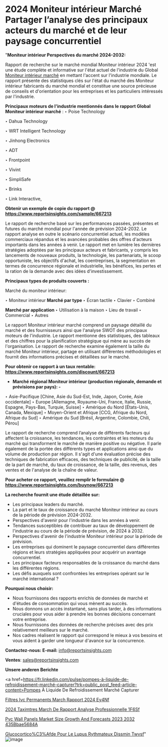 # 2024 Moniteur intérieur Marché Partager l’analyse des principaux acteurs du marché et de leur paysage concurrentiel

"<strong>Moniteur intérieur Perspectives du marché 2024-2032:</strong>

Rapport de recherche sur le marché mondial Moniteur intérieur 2024 'est une étude complète et informative sur l'état actuel de l'industrie du Global <a href=https://www.reportsinsights.com/sample/667213>Moniteur intérieur marché</a> en mettant l'accent sur l'industrie mondiale. Le rapport présente des statistiques clés sur l'état du marché des Moniteur intérieur fabricants du marché mondial et constitue une source précieuse de conseils et d'orientation pour les entreprises et les particuliers intéressés par l'industrie.

<strong>Principaux moteurs de l'industrie mentionnés dans le rapport Global Moniteur intérieur marché</strong> :
‣ Poise Technology

‣ Dahua Technology

‣ WRT Intelligent Technology

‣ Jinhong Electronics

‣ ADT

‣ Frontpoint

‣ Vivint

‣ SimpliSafe

‣ Brinks

‣ Link Interactive,

<strong>Obtenir un exemple de copie du rapport @ <a href=https://www.reportsinsights.com/sample/667213>https://www.reportsinsights.com/sample/667213</a></strong>

Le rapport de recherche basé sur les performances passées, présentes et futures du marché mondial pour l'année de prévision 2024-2032. Le rapport analyse en outre le scénario concurrentiel actuel, les modèles commerciaux répandus et les avancées probables des offres d'acteurs importants dans les années à venir. Le rapport met en lumière les dernières stratégies adoptées par les principaux acteurs et fabricants, y compris les lancements de nouveaux produits, la technologie, les partenariats, le scoop opportuniste, les objectifs d'achat, les coentreprises, la segmentation en termes de concurrence régionale et industrielle, les bénéfices, les pertes et la ration de la demande avec des idées d'investissement.

<strong>Principaux types de produits couverts :</strong>

Marché du moniteur intérieur:

‣  Moniteur intérieur <strong> Marché <strong> par type </strong> </strong>
‣ Écran tactile
‣ Clavier
‣ Combiné

<strong>Marché par application </strong>
‣ Utilisation à la maison
‣ Lieu de travail
‣ Commercial
‣ Autres

Le rapport Moniteur intérieur marché comprend un paysage détaillé du marché et des fournisseurs ainsi que l'analyse SWOT des principaux moteurs de l'industrie. Le rapport mentionne des statistiques, des tableaux et des chiffres pour la planification stratégique qui mène au succès de l'organisation. Le rapport de recherche examine également la taille du marché Moniteur intérieur, partage en utilisant différentes méthodologies et fournit des informations précises et détaillées sur le marché.

<strong>Pour obtenir ce rapport à un taux rentable: <a href=https://www.reportsinsights.com/discount/667213>https://www.reportsinsights.com/discount/667213</a></strong>
<ul>
  <li><strong>Marché régional Moniteur intérieur (production régionale, demande et prévisions par pays): -</strong></li>
</ul>
‣ Asie-Pacifique [Chine, Asie du Sud-Est, Inde, Japon, Corée, Asie occidentale]
‣ Europe [Allemagne, Royaume-Uni, France, Italie, Russie, Espagne, Pays-Bas, Turquie, Suisse]
‣ Amérique du Nord [États-Unis, Canada, Mexique]
‣ Moyen-Orient et Afrique [CCG, Afrique du Nord, Afrique du Sud]
‣ Amérique du Sud [Brésil, Argentine, Colombie, Chili, Pérou]

Le rapport de recherche comprend l’analyse de différents facteurs qui affectent la croissance, les tendances, les contraintes et les moteurs du marché qui transforment le marché de manière positive ou négative. Il parle également de la portée des différents types et applications ainsi que du volume de production par région. Il s'agit d'une évaluation précise des techniques de fabrication efficaces, des techniques de publicité, de la taille de la part de marché, du taux de croissance, de la taille, des revenus, des ventes et de l'analyse de la chaîne de valeur.

<strong>Pour acheter ce rapport, veuillez remplir le formulaire @   <a href=https://www.reportsinsights.com/buynow/667213>https://www.reportsinsights.com/buynow/667213</a></strong>

<strong>La recherche fournit une étude détaillée sur:</strong>
<ul>
  <li>Les principaux leaders du marché.</li>
  <li>La part et le taux de croissance du marché Moniteur intérieur au cours de la période de prévision 2024-2032.</li>
  <li>Perspectives d'avenir pour l'industrie dans les années à venir.</li>
  <li>Tendances susceptibles de contribuer au taux de développement de l'industrie au cours de la période de prévision, de 2024 à 2032.</li>
  <li>Perspectives d'avenir de l'industrie Moniteur intérieur pour la période de prévision.</li>
  <li>Les entreprises qui dominent le paysage concurrentiel dans différentes régions et leurs stratégies appliquées pour acquérir un avantage concurrentiel.</li>
  <li>Les principaux facteurs responsables de la croissance du marché dans les différentes régions.</li>
  <li>Les défis auxquels sont confrontées les entreprises opérant sur le marché international ?</li>
</ul>
<strong>Pourquoi nous choisir:</strong>
<ul>
  <li>Nous fournissons des rapports enrichis de données de marché et d'études de consommation qui vous mènent au succès.</li>
  <li>Nous donnons un accès instantané, sans plus tarder, à des informations cruciales pour vous aider à prendre les bonnes décisions concernant votre entreprise.</li>
  <li>Nous fournissons des données de recherche précises avec des prix relativement meilleurs sur le marché.</li>
  <li>Nos cadres réalisent le rapport qui correspond le mieux à vos besoins et vous aident à garder une longueur d'avance sur la concurrence.</li>
</ul>
<strong>Contactez-nous:
</strong><strong>E-mail:</strong> <a href=mailto:info@reportsinsights.com>info@reportsinsights.com</a>

<strong>Ventes</strong>: <a href=mailto:sales@reportsinsights.com>sales@reportsinsights.com</a>

<strong>Unsere anderen Berichte</strong>

<a href=https://fr.linkedin.com/pulse/pompes-à-liquide-de-refroidissement-marché-capturer?trk=public_post_feed-article-content>Pompes À Liquide De Refroidissement Marché Capturer</a>

<a href=https://www.linkedin.com/pulse/filtres-ivc-permanents-march%C3%A9-rapport-2024-ey4nf/>Filtres Ivc Permanents March Rapport 2024 Ey4Nf</a>

<a href=https://www.linkedin.com/pulse/2024-taxim%C3%A8tres-march%C3%A9-de-rapport-analyse-professionnelle-1f6sf/>2024 Taximtres March De Rapport Analyse Professionnelle 1F6Sf</a>

<a href=https://medium.com/@ranediksha451/pvc-wall-panels-market-size-growth-and-forecasts-2023-2032-435bbae5684a>Pvc Wall Panels Market Size Growth And Forecasts 2023 2032 435Bbae5684A</a>

<a href=https://www.linkedin.com/pulse/glucocortico%C3%AFde-pour-le-lupus-%C3%A9ryth%C3%A9mateux-diss%C3%A9min%C3%A9-twvsf/>Glucocortico%C3%Afde Pour Le Lupus Rythmateux Dissmin Twvsf</a>"
![image](https://github.com/daminid12/RImarketgrowth/assets/158430485/c4cb663a-aa58-4c28-9bc9-7401f8e039ff)
